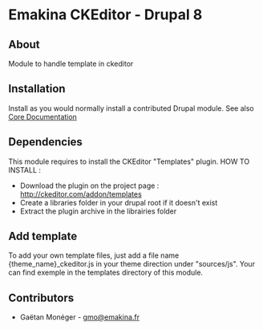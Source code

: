 # Emakina CKEditor - Drupal 8

## About

Module to handle template in ckeditor

## Installation

Install as you would normally install a contributed Drupal module. See also
[Core Documentation](https://www.drupal.org/docs/8/extending-drupal-8/installing-modules)

## Dependencies

This module requires to install the CKEditor "Templates" plugin.
HOW TO INSTALL :
- Download the plugin on the project page : http://ckeditor.com/addon/templates
- Create a libraries folder in your drupal root if it doesn't exist
- Extract the plugin archive in the librairies folder

## Add template

To add your own template files, just add a file name {theme_name}_ckeditor.js in your theme direction under "sources/js".
Your can find exemple in the templates directory of this module. 

## Contributors

  - Gaëtan Monéger    - [gmo@emakina.fr](mailto:gmo@emakina.fr)